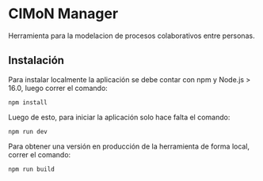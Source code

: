 # CIMoN Manager

Herramienta para la modelacion de procesos colaborativos entre personas.

## Instalación

Para instalar localmente la aplicación se debe contar con npm y Node.js > 16.0, luego correr el comando:

`npm install`

Luego de esto, para iniciar la aplicación solo hace falta el comando:

`npm run dev`

Para obtener una versión en producción de la herramienta de forma local, correr el comando:

`npm run build`
